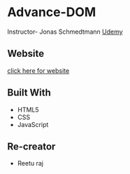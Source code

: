 # Advance-DOM
Instructor- Jonas Schmedtmann [Udemy](https://www.udemy.com/the-complete-javascript-course)

## Website
[click here for website]()

## Built With

- HTML5
- CSS
- JavaScript

## Re-creator
- Reetu raj

